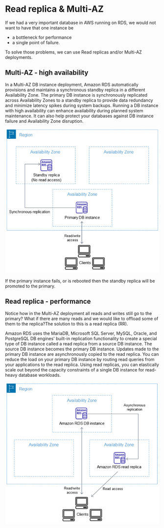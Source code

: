# Read replica & Multi-AZ

If we had a very important database in AWS running on RDS, we would not want to have that one instance be

* a bottleneck for performance
* a single point of failure.

To solve those problems, we can use Read replicas and/or Multi-AZ deployments.&#x20;

## Multi-AZ - high availability

In a Multi-AZ DB instance deployment, Amazon RDS automatically provisions and maintains a synchronous standby replica in a different Availability Zone. The primary DB instance is synchronously replicated across Availability Zones to a standby replica to provide data redundancy and minimize latency spikes during system backups. Running a DB instance with high availability can enhance availability during planned system maintenance. It can also help protect your databases against DB instance failure and Availability Zone disruption.

![all reads and writes go to the primary](<../../.gitbook/assets/image (412).png>)

If the primary instance fails, or is rebooted then the standby replica will be promoted to the primary.&#x20;

## Read replica - performance&#x20;

Notice how in the Multi-AZ deployment all reads and writes still go to the primary? What if there are many reads and we would like to offload some of them to the replica?The solution to this is a read replica (RR).&#x20;

Amazon RDS uses the MariaDB, Microsoft SQL Server, MySQL, Oracle, and PostgreSQL DB engines' built-in replication functionality to create a special type of DB instance called a read replica from a source DB instance. The source DB instance becomes the primary DB instance. Updates made to the primary DB instance are asynchronously copied to the read replica. You can reduce the load on your primary DB instance by routing read queries from your applications to the read replica. Using read replicas, you can elastically scale out beyond the capacity constraints of a single DB instance for read-heavy database workloads.

![Read replica](<../../.gitbook/assets/image (318).png>)
